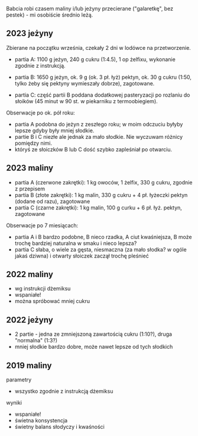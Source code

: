 Babcia robi czasem maliny i/lub jeżyny przecierane ("galaretkę", bez pestek) -
mi osobiście średnio leżą.

2023 jeżyny
-----------

Zbierane na początku września, czekały 2 dni w lodówce na przetworzenie.

- partia A: 1100 g jeżyn, 240 g cukru (1:4.5), 1 op żelfixu, wykonanie zgodnie z
  instrukcją.

- partia B: 1650 g jeżyn, ok. 9 g (ok. 3 pł. łyż) pektyn, ok. 30 g cukru
  (1:50, tylko żeby się pektyny wymieszały dobrze), zagotowane.

- partia C: część partii B poddana dodatkowej pasteryzacji po rozlaniu do
  słoików (45 minut w 90 st. w piekarniku z termoobiegiem).


Obserwacje po ok. pół roku:
- partia A podobna do jeżyn z zeszłego roku; w moim odczuciu byłyby lepsze
  gdyby były mniej słodkie.
- partie B i C niezłe ale jednak za mało słodkie. Nie wyczuwam różnicy pomiędzy
  nimi.
- któryś ze słoiczków B lub C dość szybko zapleśniał po otwarciu.


2023 maliny
-----------

- partia A (czerwone zakrętki): 1 kg owoców, 1 żelfix, 330 g cukru, zgodnie z
  przepisem
- partia B (złote zakrętki): 1 kg malin, 330 g cukru + 4 pł. łyżeczki pektyn
  (dodane od razu), zagotowane
- partia C (czarne zakrętki): 1 kg malin, 100 g curku + 6 pł. łyż. pektyn,
  zagotowane

Obserwacje po 7 miesiącach:
- partia A i B bardzo podobne, B nieco rzadka, A ciut kwaśniejsza, B może
  trochę bardziej naturalna w smaku i nieco lepsza?
- partia C słaba, o wiele za gęsta, niesmaczna (za mało słodka? w ogóle jakaś
  dziwna) i otwarty słoiczek zaczął trochę pleśnieć

2022 maliny
-----------

- wg instrukcji dżemiksu
- wspaniałe!
- można spróbować mniej cukru

2022 jeżyny
-----------

- 2 partie - jedna ze zmniejszoną zawartością cukru (1:10?), druga "normalna" (1:3?)
- mniej słodkie bardzo dobre, może nawet lepsze od tych słodkich

2019 maliny
-----------

parametry

- wszystko zgodnie z instrukcją dżemiksu

wyniki

- wspaniałe!
- świetna konsystencja
- świetny balans słodyczy i kwaśności
